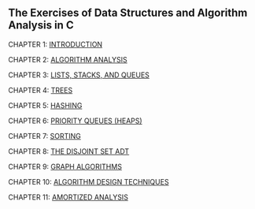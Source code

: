 The Exercises of Data Structures and Algorithm Analysis in C
-----
CHAPTER 1: [INTRODUCTION](./Chapter1)

CHAPTER 2: [ALGORITHM ANALYSIS](./Chapter2)

CHAPTER 3: [LISTS, STACKS, AND QUEUES](./Chapter3)

CHAPTER 4: [TREES](./Chapter4)

CHAPTER 5: [HASHING](./Chapter5)

CHAPTER 6: [PRIORITY QUEUES (HEAPS)](./Chapter6)

CHAPTER 7: [SORTING](./Chapter7)

CHAPTER 8: [THE DISJOINT SET ADT](./Chapter8)

CHAPTER 9: [GRAPH ALGORITHMS](./Chapter9)

CHAPTER 10: [ALGORITHM DESIGN TECHNIQUES](./Chapter10)

CHAPTER 11: [AMORTIZED ANALYSIS](./Chapter11)
